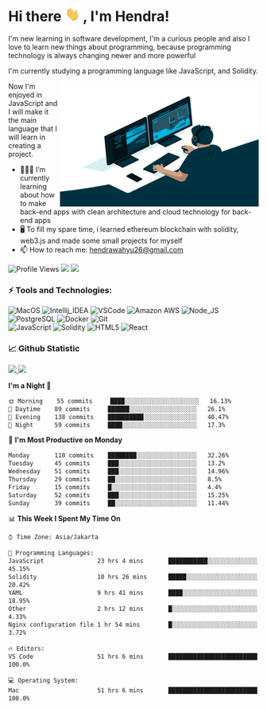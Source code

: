 # Hi there <img src="https://raw.githubusercontent.com/whysaputro/whysaputro/master/wave.gif" width="30px"> , I'm Hendra!
  
I'm new learning in software development, I'm a curious people and also I love to learn new things about programming, because programming technology is always changing newer and more powerful

I'm currently studying a programming language like JavaScript, and Solidity.

<img align="right" alt="GIF" src="https://raw.githubusercontent.com/whysaputro/whysaputro/master/code.gif" width="400" height="250" />

Now I'm enjoyed in JavaScript and I will make it the main language that I will learn in creating a project.

- 🧑🏻‍💻 I’m currently learning about how to make back-end apps with clean architecture and cloud technology for back-end apps
- 🖥 To fill my spare time, i learned ethereum blockchain with solidity, web3.js and made some small projects for myself
- 📫 How to reach me: hendrawahyu26@gmail.com
 

![Profile Views](https://gpvc.arturio.dev/whysaputro)
<a href="http://twitter.com/whysaputro"><img src="https://img.shields.io/badge/-twitter-informational?style=flat&logo=Twitter&logoColor=white&color=1DA1F2" /></a>
<a href="https://www.linkedin.com/in/hendra-wahyu-saputro-a48b68212/"><img src="https://img.shields.io/badge/-linkedin-informational?style=flat&logo=linkedin&logoColor=white&color=0077b5" /></a>

### ⚡ Tools and Technologies:
![MacOS](https://img.shields.io/badge/OS-MacOs-informational?style=flat&logo=apple&logoColor=white&color=2bbc8a)
![Intellij_IDEA](https://img.shields.io/badge/IDE-IntelliJ_IDEA-informational?style=flat&logo=intellij-idea&logoColor=white&color=2bbc8a)
![VSCode](https://img.shields.io/badge/Text_Editor-VSCode-informational?style=flat&logo=visual-studio-code&logoColor=white&color=2bbc8a)
![Amazon AWS](https://img.shields.io/badge/Cloud-Amazon_AWS-informational?style=flat&logo=amazon-aws&logoColor=white&color=2bbc8a)
![Node_JS](https://img.shields.io/badge/Tools-Nodejs-informational?style=flat&logo=Node.js&logoColor=white&color=2bbc8a)
![PostgreSQL](https://img.shields.io/badge/Tools-PostgreSQL-informational?style=flat&logo=postgresql&logoColor=white&color=2bbc8a)
![Docker](https://img.shields.io/badge/Tools-Docker-informational?style=flat&logo=docker&logoColor=white&color=2bbc8a)
![Git](https://img.shields.io/badge/Tools-Git-informational?style=flat&logo=git&logoColor=white&color=2bbc8a)
</br>
![JavaScript](https://img.shields.io/badge/Code-JavaScript-informational?style=flat&logo=javascript&logoColor=white&color=2bbc8a)
![Solidity](https://img.shields.io/badge/Code-Solidity-informational?style=flat&logo=solidity&logoColor=white&color=2bbc8a)
![HTML5](https://img.shields.io/badge/Code-HTML5-informational?style=flat&logo=html5&logoColor=white&color=2bbc8a)
![React](https://img.shields.io/badge/Code-React-informational?style=flat&logo=react&logoColor=white&color=2bbc8a)

  
### 📈 Github Statistic
<p align="left" dir="auto">
    <a href="https://github.com/whysaputro">
      <img height="150em" src="https://github-readme-stats-eight-theta.vercel.app/api?username=whysaputro&show_icons=true&theme=ayu-mirage&include_all_commits=true&count_private=true" style="max-width: 100%;"/>
      <img height="150em" src="https://github-readme-stats-eight-theta.vercel.app/api/top-langs/?username=whysaputro&layout=compact&langs_count=8&theme=ayu-mirage" style="max-width: 100%;"/>
    </a>
</p>

<!--START_SECTION:waka-->
**I'm a Night 🦉** 

```text
🌞 Morning    55 commits     ████░░░░░░░░░░░░░░░░░░░░░   16.13% 
🌆 Daytime    89 commits     ██████░░░░░░░░░░░░░░░░░░░   26.1% 
🌃 Evening    138 commits    ██████████░░░░░░░░░░░░░░░   40.47% 
🌙 Night      59 commits     ████░░░░░░░░░░░░░░░░░░░░░   17.3%

```
📅 **I'm Most Productive on Monday** 

```text
Monday       110 commits    ████████░░░░░░░░░░░░░░░░░   32.26% 
Tuesday      45 commits     ███░░░░░░░░░░░░░░░░░░░░░░   13.2% 
Wednesday    51 commits     ███░░░░░░░░░░░░░░░░░░░░░░   14.96% 
Thursday     29 commits     ██░░░░░░░░░░░░░░░░░░░░░░░   8.5% 
Friday       15 commits     █░░░░░░░░░░░░░░░░░░░░░░░░   4.4% 
Saturday     52 commits     ███░░░░░░░░░░░░░░░░░░░░░░   15.25% 
Sunday       39 commits     ██░░░░░░░░░░░░░░░░░░░░░░░   11.44%

```


📊 **This Week I Spent My Time On** 

```text
⌚︎ Time Zone: Asia/Jakarta

💬 Programming Languages: 
JavaScript               23 hrs 4 mins       ███████████░░░░░░░░░░░░░░   45.15% 
Solidity                 10 hrs 26 mins      █████░░░░░░░░░░░░░░░░░░░░   20.42% 
YAML                     9 hrs 41 mins       ████░░░░░░░░░░░░░░░░░░░░░   18.95% 
Other                    2 hrs 12 mins       █░░░░░░░░░░░░░░░░░░░░░░░░   4.33% 
Nginx configuration file 1 hr 54 mins        █░░░░░░░░░░░░░░░░░░░░░░░░   3.72%

🔥 Editors: 
VS Code                  51 hrs 6 mins       █████████████████████████   100.0%

💻 Operating System: 
Mac                      51 hrs 6 mins       █████████████████████████   100.0%

```


<!--END_SECTION:waka-->
